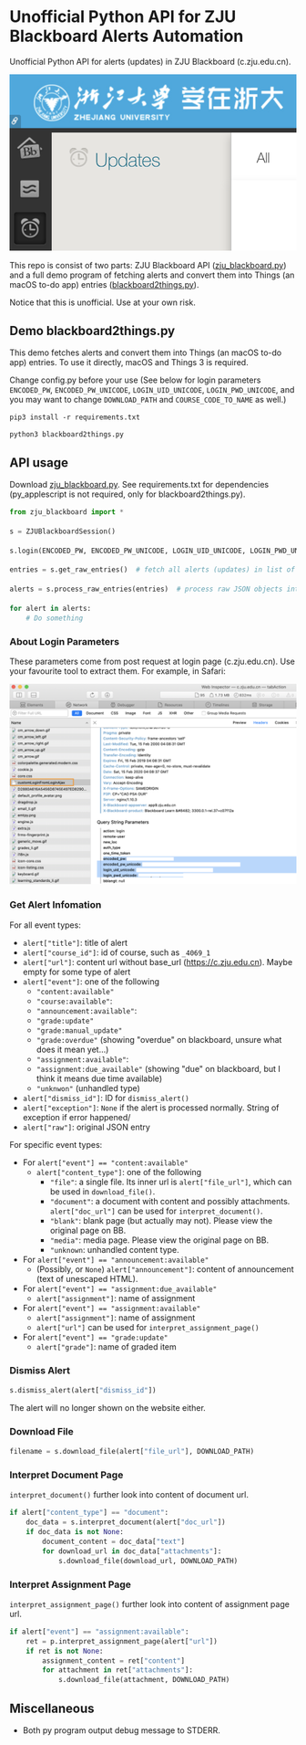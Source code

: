 # Unofficial Python API for ZJU Blackboard Alerts Automation

Unofficial Python API for alerts (updates) in ZJU Blackboard (c.zju.edu.cn).

![](resources/2020-02-15-16-06-32.png)

This repo is consist of two parts: ZJU Blackboard API ([zju_blackboard.py](zju_blackboard.py)) and a full demo program of
fetching alerts and convert them into Things (an macOS to-do app) entries ([blackboard2things.py](blackboard2things.py)).

Notice that this is unofficial. Use at your own risk.

## Demo blackboard2things.py

This demo fetches alerts and convert them into Things (an macOS to-do app) entries. To use it directly, macOS and Things 3 is required.

Change config.py before your use (See below for login parameters `ENCODED_PW`, `ENCODED_PW_UNICODE`, `LOGIN_UID_UNICODE`, `LOGIN_PWD_UNICODE`, and you may want to change `DOWNLOAD_PATH` and `COURSE_CODE_TO_NAME` as well.)

```shell
pip3 install -r requirements.txt
```

```shell
python3 blackboard2things.py
```

## API usage

Download [zju_blackboard.py](zju_blackboard.py). See requirements.txt for dependencies (py_applescript is not required, only for blackboard2things.py).

```py
from zju_blackboard import *

s = ZJUBlackboardSession()

s.login(ENCODED_PW, ENCODED_PW_UNICODE, LOGIN_UID_UNICODE, LOGIN_PWD_UNICODE)  # see below for explaination of these parameters

entries = s.get_raw_entries()  # fetch all alerts (updates) in list of JSON objects

alerts = s.process_raw_entries(entries)  # process raw JSON objects into alert objects

for alert in alerts:
    # Do something
```

### About Login Parameters
These parameters come from post request at login page (c.zju.edu.cn). Use your favourite tool to extract them. For example, in Safari:

![](resources/2020-02-15-16-21-00.png)

### Get Alert Infomation

For all event types:
* `alert["title"]`: title of alert
* `alert["course_id"]`: id of course, such as `_4069_1`
* `alert["url"]`: content url without base_url (https://c.zju.edu.cn). Maybe empty for some type of alert
* `alert["event"]`: one of the following
  * `"content:available"`
  * `"course:available"`: 
  * `"announcement:available"`: 
  * `"grade:update"`
  * `"grade:manual_update"`
  * `"grade:overdue"` (showing "overdue" on blackboard, unsure what does it mean yet...)
  * `"assignment:available"`: 
  * `"assignment:due_available"` (showing "due" on blackboard, but I think it means due time available)
  * `"unknwon"` (unhandled type)
* `alert["dismiss_id"]`: ID for `dismiss_alert()`
* `alert["exception"]`: `None` if the alert is processed normally. String of exception if error happened/
* `alert["raw"]`: original JSON entry

For specific event types:
* For `alert["event"] == "content:available"`
  * `alert["content_type"]`: one of the following
    * `"file"`: a single file. Its inner url is `alert["file_url"]`, which can be used in `download_file()`.
    * `"document"`: a document with content and possibly attachments. `alert["doc_url"]` can be used for `interpret_document()`.
    * `"blank"`: blank page (but actually may not). Please view the original page on BB.
    * `"media"`: media page. Please view the original page on BB.
    * `"unknown`: unhandled content type.
* For `alert["event"] == "announcement:available"`
  * (Possibly, or `None`) `alert["announcement"]`: content of announcement (text of unescaped HTML).
* For `alert["event"] == "assignment:due_available"`
  * `alert["assignment"]`: name of assignment
* For `alert["event"] == "assignment:available"`
  * `alert["assignment"]`: name of assignment
  * `alert["url"]` can be used for `interpret_assignment_page()`
* For `alert["event"] == "grade:update"`
  * `alert["grade"]`: name of graded item

### Dismiss Alert
```py
s.dismiss_alert(alert["dismiss_id"])
```

The alert will no longer shown on the website either.

### Download File
```py
filename = s.download_file(alert["file_url"], DOWNLOAD_PATH)
```

### Interpret Document Page

`interpret_document()` further look into content of document url.

```py
if alert["content_type"] == "document":
    doc_data = s.interpret_document(alert["doc_url"])
    if doc_data is not None:
        document_content = doc_data["text"]
        for download_url in doc_data["attachments"]:
            s.download_file(download_url, DOWNLOAD_PATH)
```

### Interpret Assignment Page

`interpret_assignment_page()` further look into content of assignment page url.

```py
if alert["event"] == "assignment:available":
    ret = p.interpret_assignment_page(alert["url"])
    if ret is not None:
        assignment_content = ret["content"]
        for attachment in ret["attachments"]:
            s.download_file(attachment, DOWNLOAD_PATH)
```

## Miscellaneous
* Both py program output debug message to STDERR.
